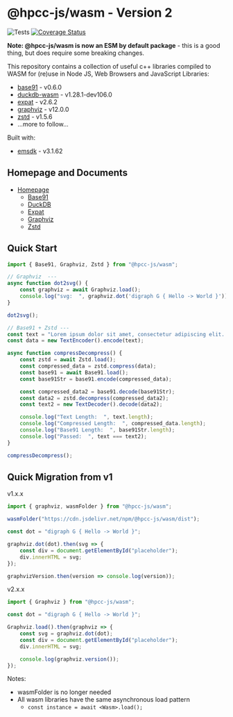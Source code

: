 # @hpcc-js/wasm - Version 2

![Tests](https://github.com/hpcc-systems/hpcc-js-wasm/workflows/Test%20PR/badge.svg)
[![Coverage Status](https://coveralls.io/repos/github/GordonSmith/hpcc-js-wasm/badge.svg?branch=BUMP_VERSIONS)](https://coveralls.io/github/GordonSmith/hpcc-js-wasm?branch=BUMP_VERSIONS)

**Note:  @hpcc-js/wasm is now an ESM by default package** - this is a good thing, but does require some breaking changes.

This repository contains a collection of useful c++ libraries compiled to WASM for (re)use in Node JS, Web Browsers and JavaScript Libraries:
- [base91](https://base91.sourceforge.net/) - v0.6.0
- [duckdb-wasm](https://github.com/duckdb/duckdb-wasm) - v1.28.1-dev106.0
- [expat](https://libexpat.github.io/) - v2.6.2
- [graphviz](https://www.graphviz.org/) - v12.0.0
- [zstd](https://github.com/facebook/zstd) - v1.5.6
- ...more to follow...

Built with:
- [emsdk](https://github.com/emscripten-core/emsdk) - v3.1.62

## Homepage and Documents

* [Homepage](https://hpcc-systems.github.io/hpcc-js-wasm/)
    * [Base91](https://hpcc-systems.github.io/hpcc-js-wasm/classes/base91.Base91.html)
    * [DuckDB](https://hpcc-systems.github.io/hpcc-js-wasm/classes/duckdb.DuckDB.html)
    * [Expat](https://hpcc-systems.github.io/hpcc-js-wasm/classes/expat.Expat.html)
    * [Graphviz](https://hpcc-systems.github.io/hpcc-js-wasm/classes/graphviz.Graphviz.html)
    * [Zstd](https://hpcc-systems.github.io/hpcc-js-wasm/classes/zstd.Zstd.html)

## Quick Start

```ts
import { Base91, Graphviz, Zstd } from "@hpcc-js/wasm";

// Graphviz  ---
async function dot2svg() {
    const graphviz = await Graphviz.load();
    console.log("svg:  ", graphviz.dot('digraph G { Hello -> World }'));
}

dot2svg();

// Base91 + Zstd ---
const text = "Lorem ipsum dolor sit amet, consectetur adipiscing elit. Sed non risus. Suspendisse lectus tortor, dignissim sit amet, adipiscing nec, ultricies sed, dolor. Cras elementum ultrices diam. Maecenas ligula massa, varius a, semper congue, euismod non, mi.  Lorem ipsum dolor sit amet, consectetur adipiscing elit. Sed non risus. Suspendisse lectus tortor, dignissim sit amet, adipiscing nec, ultricies sed, dolor. Cras elementum ultrices diam. Maecenas ligula massa, varius a, semper congue, euismod non, mi.";
const data = new TextEncoder().encode(text);

async function compressDecompress() {
    const zstd = await Zstd.load();
    const compressed_data = zstd.compress(data);
    const base91 = await Base91.load();
    const base91Str = base91.encode(compressed_data);

    const compressed_data2 = base91.decode(base91Str);
    const data2 = zstd.decompress(compressed_data2);
    const text2 = new TextDecoder().decode(data2);

    console.log("Text Length:  ", text.length);
    console.log("Compressed Length:  ", compressed_data.length);
    console.log("Base91 Length:  ", base91Str.length);
    console.log("Passed:  ", text === text2);
}

compressDecompress();
```

## Quick Migration from v1

v1.x.x
```ts
import { graphviz, wasmFolder } from "@hpcc-js/wasm";

wasmFolder("https://cdn.jsdelivr.net/npm/@hpcc-js/wasm/dist");

const dot = "digraph G { Hello -> World }";

graphviz.dot(dot).then(svg => {
    const div = document.getElementById("placeholder");
    div.innerHTML = svg;    
});

graphvizVersion.then(version => console.log(version));
```

v2.x.x
```ts
import { Graphviz } from "@hpcc-js/wasm";

const dot = "digraph G { Hello -> World }";

Graphviz.load().then(graphviz => {
    const svg = graphviz.dot(dot);
    const div = document.getElementById("placeholder");
    div.innerHTML = svg;    

    console.log(graphviz.version());
});
```

Notes:
* wasmFolder is no longer needed
* All wasm libraries have the same asynchronous load pattern
    - `const instance = await <Wasm>.load();`
